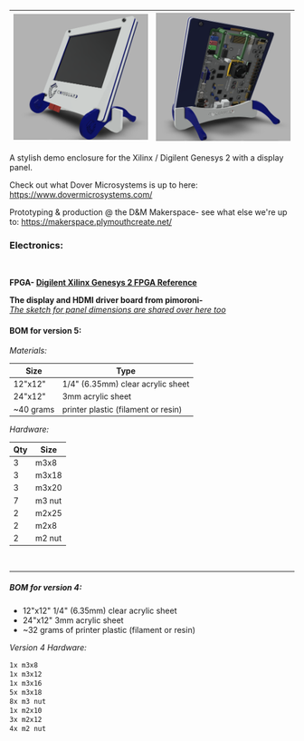 

|![Alt text](V5_A.png?raw=true)|![Alt text](V5_B.png?raw=true)|
|---|---|



A stylish demo enclosure for the Xilinx / Digilent Genesys 2 with a display panel.  
  
Check out what Dover Microsystems is up to here:
https://www.dovermicrosystems.com/
  
Prototyping & production @ the D&M Makerspace- see what else we're up to:
https://makerspace.plymouthcreate.net/


### Electronics:

<br>

**FPGA-  [Digilent Xilinx Genesys 2 FPGA Reference](https://reference.digilentinc.com/reference/programmable-logic/genesys-2/reference-manual)**


**The display and HDMI driver board from pimoroni-**  
[*The sketch for panel dimensions are shared over here too*](https://forums.pimoroni.com/t/cad-file-for-hdmi-8-ips-lcd-screen-kit-1024x768/12499/3?u=jesssullivan)

#### BOM for version 5:

*Materials:*

|Size   |Type|
|---    |--- |
|12"x12"|1/4" (6.35mm) clear acrylic sheet      |
|24"x12"| 3mm acrylic sheet                     |
|~40 grams| printer plastic (filament or resin) |


*Hardware:*

|Qty| Size |
|---| ---  |
|3  | m3x8 |   
|3  |m3x18 |
|3  |m3x20 |
|7  |m3 nut|
|2  |m2x25 |
|2  |m2x8  |
|2  |m2 nut|

<br>

---

##### BOM for version 4:  

- 12"x12" 1/4" (6.35mm) clear acrylic sheet   
- 24"x12" 3mm acrylic sheet
- ~32 grams of printer plastic (filament or resin)

*Version 4 Hardware:*

```
1x m3x8
1x m3x12
1x m3x16
5x m3x18  
8x m3 nut
1x m2x10
3x m2x12
4x m2 nut
```
